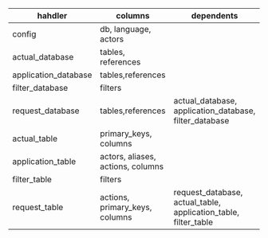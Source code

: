 | hahdler              | columns                           | dependents                                                               |
|----------------------|-----------------------------------|--------------------------------------------------------------------------|
| config               | db, language, actors              |                                                                          |
| actual_database      | tables, references                |                                                                          |
| application_database | tables,references                 |                                                                          |
| filter_database      | filters                           |                                                                          |
| request_database     | tables,references                 | actual_database, application_database, filter_database                   |
| actual_table         | primary_keys, columns             |                                                                          |
| application_table    | actors, aliases, actions, columns |                                                                          |
| filter_table         | filters                           |                                                                          |
| request_table        | actions, primary_keys, columns    | request_database, actual_table, application_table, filter_table          |
